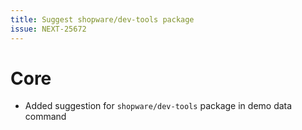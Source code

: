 ```yaml
---
title: Suggest shopware/dev-tools package
issue: NEXT-25672
---
```

# Core
*  Added suggestion for `shopware/dev-tools` package in demo data command
